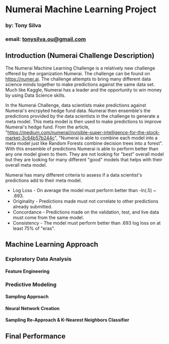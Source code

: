 # Numerai Machine Learning Project
### by: Tony Silva
### email: tonysilva.ou@gmail.com

## Introduction (Numerai Challenge Description)
The Numerai Machine Learning Challenge is a relatively new challenge offered by the organization Numerai. The challenge can be found on https://numer.ai. The challenge attempts to bring many different data science minds together to make predictions against the same data set. Much like Kaggle, Numerai has a leader and the opportunity to win money by using Data Science skills.

In the Numerai Challenge, data scientists make predictions against Numerai's encrpyted hedge fund data. Numerai then ensemble's the predictions provided by the data scientists in the challenge to generate a meta model. This meta model is then used to make predictions to improve Numerai's hedge fund. From the article, "https://medium.com/numerai/invisible-super-intelligence-for-the-stock-market-3c64b57b244c", "Numerai is able to combine each model into a meta model just like Random Forests combine decision trees into a forest". With this ensemble of predictions Numerai is able to perform better than any one model given to them. They are not looking for "best" overall model but they are looking for many different "good" models that helps with their overall meta model.

Numerai has many different criteria to assess if a data scientist's predictions add to their meta model. 
* Log Loss - On average the model must perform better than -ln(.5) ~ .693.
* Originality - Predictions made must not correlate to other predictions already submitted.
* Concordance - Predictions made on the validation, test, and live data must come from the same model.
* Consistency - The model must perform better than .693 log loss on at least 75% of "eras".

## Machine Learning Approach

### Exploratory Data Analysis
#### Feature Engineering

### Predictive Modeling
#### Sampling Approach
#### Neural Network Creation
#### Sampling Re-Approach &  K-Nearest Neighbors Classifier

## Final Performance

